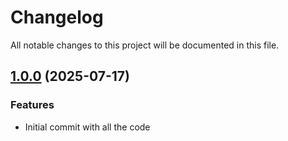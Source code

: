 # Changelog

All notable changes to this project will be documented in this file.

## [1.0.0]() (2025-07-17)

### Features

* Initial commit with all the code
